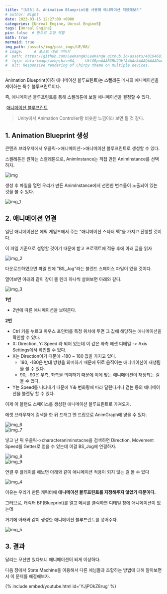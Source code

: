 ```yaml
---
title: "[UE5] 8. Animation Blueprint을 사용해 애니메이션 적용해보기"
# author: Night
date: 2023-03-15 12:27:00 +0900
categories: [Unreal Engine, Unreal Engine5]
tags: [Unreal Engine]
pin: false  # 핀으로 고정 역할
math: true
mermaid: true
img_path: /assets/img/post_imgs/UE/08/
# image:     # 포스트 대표 이미지
#  path: https://github.com/LeeKangW/LeeKangW.github.io/assets/48194683/7e5b8251-2544-4eea-b702-ad59aa404e9e
#  lqip: data:image/webp;base64,    UklGRpoAAABXRUJQVlA4WAoAAAAQAAAADwAABwAAQUxQSDIAAAARL0AmbZurmr57yyIiqE8oiG0bejIYEQTgqiDA9vqnsUSI6H+oAERp2HZ65qP/VIAWAFZQOCBCAAAA8AEAnQEqEAAIAAVAfCWkAALp8sF8rgRgAP7o9FDvMCkMde9PK7euH5M1m6VWoDXf2FkP3BqV0ZYbO6NA/VFIAAAA
#  alt: Responsive rendering of Chirpy theme on multiple devices.
---
```


Animation Blueprint(이하 애니메이션 블루프린트)는 스켈레톤 메시의 애니메이션을 제어하는 특수 블루프린트이다.

즉, 애니메이션 블루프린트를 통해 스켈레톤에 보일 애니메이션을 결정할 수 있다.

 [애니메이션 블루프린트](https://docs.unrealengine.com/5.0/ko/animation-blueprints-in-unreal-engine/)

> Unity에서 Animation Controller랑 비슷한 느낌이라 보면 될 것 같다.

## 1\. Animation Blueprint 생성

콘텐츠 브라우저에서 우클릭->애니메이션->애니메이션 블루프린트로 생성할 수 있다.

스켈레톤은 원하는 스켈레톤으로, AnimInstance는 직접 만든 AnimInstance를 선택하자.

![img](img.png)

생성 후 파일을 열면 우리가 만든 AnimInstance에서 선언한 변수들이 노출되어 있는 것을 볼 수 있다.

![img_1](img_1.png)

## 2\. 애니메이션 연결

일단 애니메이션은 에픽 게임즈에서 주는 "애니메이션 스타터 팩"을 가지고 진행할 것이다.

이 파일 기준으로 설명할 것이기 때문에 받고 프로젝트에 적용 후에 아래 글을 읽자

![img_2](img_2.png)

다운로드하였으면 파일 안에 "BS\_Jog"라는 블랜드 스페이스 파일이 있을 것이다.

열어보면 아래와 같이 창이 뜰 텐데 하나씩 살펴보면 아래와 같다.

![img_3](img_3.png)

**1번**

-   2번에 따른 애니메이션을 보여준다.

**2번**

-   Ctrl 키를 누르고 마우스 포인터를 특정 위치에 두면 그 값에 해당하는 애니메이션을 확인할 수 있다.
-   X: Direction, Y: Speed 라 되어 있는데 이 값은 좌측 에셋 디테일 -> Axis Settings에서 확인할 수 있다.
-   X는 Direction이기 때문에 -180 ~ 180 값을 가지고 있다.
    -   180, -180은 반대 방향을 의미하기 때문에 뒤로 움직이는 애니메이션이 재생됨을 볼 수 있다.
    -   90, -90은 우측, 좌측을 의미하기 때문에 이에 맞는 애니메이션이 재생되는 걸 볼 수 있다.
-   Y는 Speed를 나타내기 때문에 Y축 변화량에 따라 달린다거나 걷는 등의 애니메이션을 블랜딩 할 수 있다.

이제 이 블랜드 스페이스를 생성한 애니메이션 블루프린트로 가져오자.

에셋 브라우저에 검색을 한 뒤 드래그 앤 드랍으로 AnimGraph에 넣을 수 있다.

![img_6](img_6.png)  
![img_7](img_7.png)  

넣고 난 뒤 우클릭->characteraniminstacne을 검색하면 Direction, Movement Speed를 Getter로 얻을 수 있는데 이걸 BS\_Jog에 연결하자.

![img_8](img_8.png)  
![img_9](img_9.png)

연결 후 플레이를 해보면 아래와 같이 애니메이션 적용이 되지 않는 걸 볼 수 있다

![img_4](img_4.png)  

이유는 우리가 만든 캐릭터에 **애니메이션 블루프린트를 지정해주지 않았기 때문이다.**

그러므로, 캐릭터 BP(Blueprint)를 열고 메시를 클릭하면 디테일 창에 애니메이션이 있는데

거기에 아래와 같이 생성한 애니메이션 블루프린트를 넣어주자.

![img_5](img_5.png)


## 3\. 결과

달리는 모션만 있다보니 애니메이션이 되게 이상하다.

다음 장에서 State Machine을 이용해서 다른 애님들과 조합하는 방법에 대해 알아보면서 이 문제를 해결해보자.

{% include embed/youtube.html id='YJjPOkZ8rug' %}